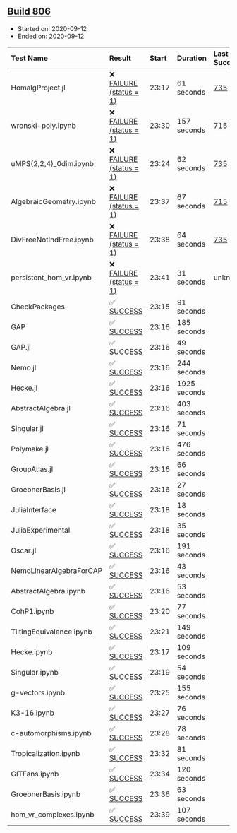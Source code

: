 ## [Build 806](https://oscarci.mathematik.uni-kl.de/job/oscar-stable/806/)

* Started on: 2020-09-12
* Ended on: 2020-09-12

| Test Name    | Result | Start | Duration | Last Success | First Failure |
|:-------------|:-------|:------|:---------|:-------------|:--------------|
| HomalgProject.jl | ❌ [FAILURE (status = 1)](https://oscarci.mathematik.uni-kl.de/job/oscar-stable/806/artifact/logs/build-806/HomalgProject.jl.log) | 23:17 | 61 seconds | [735](https://oscarci.mathematik.uni-kl.de/job/oscar-stable/735/) | [736](https://oscarci.mathematik.uni-kl.de/job/oscar-stable/736/) |
| wronski-poly.ipynb | ❌ [FAILURE (status = 1)](https://oscarci.mathematik.uni-kl.de/job/oscar-stable/806/artifact/logs/build-806/wronski-poly.ipynb.log) | 23:30 | 157 seconds | [715](https://oscarci.mathematik.uni-kl.de/job/oscar-stable/715/) | [716](https://oscarci.mathematik.uni-kl.de/job/oscar-stable/716/) |
| uMPS(2,2,4)_0dim.ipynb | ❌ [FAILURE (status = 1)](https://oscarci.mathematik.uni-kl.de/job/oscar-stable/806/artifact/logs/build-806/uMPS-2-2-4-_0dim.ipynb.log) | 23:24 | 62 seconds | [735](https://oscarci.mathematik.uni-kl.de/job/oscar-stable/735/) | [736](https://oscarci.mathematik.uni-kl.de/job/oscar-stable/736/) |
| AlgebraicGeometry.ipynb | ❌ [FAILURE (status = 1)](https://oscarci.mathematik.uni-kl.de/job/oscar-stable/806/artifact/logs/build-806/AlgebraicGeometry.ipynb.log) | 23:37 | 67 seconds | [715](https://oscarci.mathematik.uni-kl.de/job/oscar-stable/715/) | [716](https://oscarci.mathematik.uni-kl.de/job/oscar-stable/716/) |
| DivFreeNotIndFree.ipynb | ❌ [FAILURE (status = 1)](https://oscarci.mathematik.uni-kl.de/job/oscar-stable/806/artifact/logs/build-806/DivFreeNotIndFree.ipynb.log) | 23:38 | 64 seconds | [735](https://oscarci.mathematik.uni-kl.de/job/oscar-stable/735/) | [736](https://oscarci.mathematik.uni-kl.de/job/oscar-stable/736/) |
| persistent_hom_vr.ipynb | ❌ [FAILURE (status = 1)](https://oscarci.mathematik.uni-kl.de/job/oscar-stable/806/artifact/logs/build-806/persistent_hom_vr.ipynb.log) | 23:41 | 31 seconds | unknown | unknown |
| CheckPackages | ✅ [SUCCESS](https://oscarci.mathematik.uni-kl.de/job/oscar-stable/806/artifact/logs/build-806/CheckPackages.log) | 23:15 | 91 seconds |  |  |
| GAP | ✅ [SUCCESS](https://oscarci.mathematik.uni-kl.de/job/oscar-stable/806/artifact/logs/build-806/GAP.log) | 23:16 | 185 seconds |  |  |
| GAP.jl | ✅ [SUCCESS](https://oscarci.mathematik.uni-kl.de/job/oscar-stable/806/artifact/logs/build-806/GAP.jl.log) | 23:16 | 49 seconds |  |  |
| Nemo.jl | ✅ [SUCCESS](https://oscarci.mathematik.uni-kl.de/job/oscar-stable/806/artifact/logs/build-806/Nemo.jl.log) | 23:16 | 244 seconds |  |  |
| Hecke.jl | ✅ [SUCCESS](https://oscarci.mathematik.uni-kl.de/job/oscar-stable/806/artifact/logs/build-806/Hecke.jl.log) | 23:16 | 1925 seconds |  |  |
| AbstractAlgebra.jl | ✅ [SUCCESS](https://oscarci.mathematik.uni-kl.de/job/oscar-stable/806/artifact/logs/build-806/AbstractAlgebra.jl.log) | 23:16 | 403 seconds |  |  |
| Singular.jl | ✅ [SUCCESS](https://oscarci.mathematik.uni-kl.de/job/oscar-stable/806/artifact/logs/build-806/Singular.jl.log) | 23:16 | 71 seconds |  |  |
| Polymake.jl | ✅ [SUCCESS](https://oscarci.mathematik.uni-kl.de/job/oscar-stable/806/artifact/logs/build-806/Polymake.jl.log) | 23:16 | 476 seconds |  |  |
| GroupAtlas.jl | ✅ [SUCCESS](https://oscarci.mathematik.uni-kl.de/job/oscar-stable/806/artifact/logs/build-806/GroupAtlas.jl.log) | 23:16 | 66 seconds |  |  |
| GroebnerBasis.jl | ✅ [SUCCESS](https://oscarci.mathematik.uni-kl.de/job/oscar-stable/806/artifact/logs/build-806/GroebnerBasis.jl.log) | 23:16 | 27 seconds |  |  |
| JuliaInterface | ✅ [SUCCESS](https://oscarci.mathematik.uni-kl.de/job/oscar-stable/806/artifact/logs/build-806/JuliaInterface.log) | 23:18 | 18 seconds |  |  |
| JuliaExperimental | ✅ [SUCCESS](https://oscarci.mathematik.uni-kl.de/job/oscar-stable/806/artifact/logs/build-806/JuliaExperimental.log) | 23:18 | 35 seconds |  |  |
| Oscar.jl | ✅ [SUCCESS](https://oscarci.mathematik.uni-kl.de/job/oscar-stable/806/artifact/logs/build-806/Oscar.jl.log) | 23:16 | 191 seconds |  |  |
| NemoLinearAlgebraForCAP | ✅ [SUCCESS](https://oscarci.mathematik.uni-kl.de/job/oscar-stable/806/artifact/logs/build-806/NemoLinearAlgebraForCAP.log) | 23:16 | 43 seconds |  |  |
| AbstractAlgebra.ipynb | ✅ [SUCCESS](https://oscarci.mathematik.uni-kl.de/job/oscar-stable/806/artifact/logs/build-806/AbstractAlgebra.ipynb.log) | 23:16 | 53 seconds |  |  |
| CohP1.ipynb | ✅ [SUCCESS](https://oscarci.mathematik.uni-kl.de/job/oscar-stable/806/artifact/logs/build-806/CohP1.ipynb.log) | 23:20 | 77 seconds |  |  |
| TiltingEquivalence.ipynb | ✅ [SUCCESS](https://oscarci.mathematik.uni-kl.de/job/oscar-stable/806/artifact/logs/build-806/TiltingEquivalence.ipynb.log) | 23:21 | 149 seconds |  |  |
| Hecke.ipynb | ✅ [SUCCESS](https://oscarci.mathematik.uni-kl.de/job/oscar-stable/806/artifact/logs/build-806/Hecke.ipynb.log) | 23:17 | 109 seconds |  |  |
| Singular.ipynb | ✅ [SUCCESS](https://oscarci.mathematik.uni-kl.de/job/oscar-stable/806/artifact/logs/build-806/Singular.ipynb.log) | 23:19 | 54 seconds |  |  |
| g-vectors.ipynb | ✅ [SUCCESS](https://oscarci.mathematik.uni-kl.de/job/oscar-stable/806/artifact/logs/build-806/g-vectors.ipynb.log) | 23:25 | 155 seconds |  |  |
| K3-16.ipynb | ✅ [SUCCESS](https://oscarci.mathematik.uni-kl.de/job/oscar-stable/806/artifact/logs/build-806/K3-16.ipynb.log) | 23:27 | 76 seconds |  |  |
| c-automorphisms.ipynb | ✅ [SUCCESS](https://oscarci.mathematik.uni-kl.de/job/oscar-stable/806/artifact/logs/build-806/c-automorphisms.ipynb.log) | 23:28 | 78 seconds |  |  |
| Tropicalization.ipynb | ✅ [SUCCESS](https://oscarci.mathematik.uni-kl.de/job/oscar-stable/806/artifact/logs/build-806/Tropicalization.ipynb.log) | 23:32 | 81 seconds |  |  |
| GITFans.ipynb | ✅ [SUCCESS](https://oscarci.mathematik.uni-kl.de/job/oscar-stable/806/artifact/logs/build-806/GITFans.ipynb.log) | 23:34 | 120 seconds |  |  |
| GroebnerBasis.ipynb | ✅ [SUCCESS](https://oscarci.mathematik.uni-kl.de/job/oscar-stable/806/artifact/logs/build-806/GroebnerBasis.ipynb.log) | 23:36 | 63 seconds |  |  |
| hom_vr_complexes.ipynb | ✅ [SUCCESS](https://oscarci.mathematik.uni-kl.de/job/oscar-stable/806/artifact/logs/build-806/hom_vr_complexes.ipynb.log) | 23:39 | 107 seconds |  |  |
